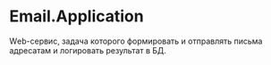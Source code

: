 # Email.Application
Wеb-сервис, задача которого формировать и отправлять письма адресатам и логировать результат в БД.